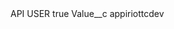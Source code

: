 <?xml version="1.0" encoding="UTF-8"?>
<CustomMetadata xmlns="http://soap.sforce.com/2006/04/metadata" xmlns:xsi="http://www.w3.org/2001/XMLSchema-instance" xmlns:xsd="http://www.w3.org/2001/XMLSchema">
    <label>API USER</label>
    <protected>true</protected>
    <values>
        <field>Value__c</field>
        <value xsi:type="xsd:string">appiriottcdev</value>
    </values>
</CustomMetadata>
